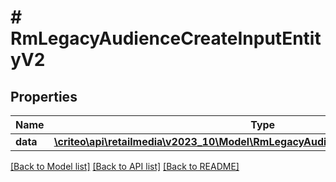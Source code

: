 # # RmLegacyAudienceCreateInputEntityV2

## Properties

Name | Type | Description | Notes
------------ | ------------- | ------------- | -------------
**data** | [**\criteo\api\retailmedia\v2023_10\Model\RmLegacyAudienceCreateEntityV2Resource**](RmLegacyAudienceCreateEntityV2Resource.md) |  | [optional]

[[Back to Model list]](../../README.md#models) [[Back to API list]](../../README.md#endpoints) [[Back to README]](../../README.md)
